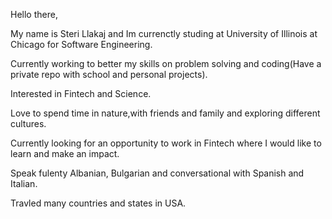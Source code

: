 Hello there,

My name is Steri Llakaj and Im currenctly studing at University of Illinois at Chicago for Software Engineering.

Currently working to better my skills on problem solving and coding(Have a private repo with school and personal projects).

Interested in Fintech and Science.

Love to spend time in nature,with friends and family and exploring different cultures.

Currently looking for an opportunity to work in Fintech where I would like to learn and make an impact.

Speak fulenty Albanian, Bulgarian and conversational with Spanish and Italian.

Travled many countries and states in USA.
